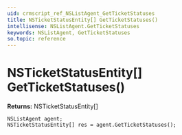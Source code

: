 ```yaml
---
uid: crmscript_ref_NSListAgent_GetTicketStatuses
title: NSTicketStatusEntity[] GetTicketStatuses()
intellisense: NSListAgent.GetTicketStatuses
keywords: NSListAgent, GetTicketStatuses
so.topic: reference
---
```


# NSTicketStatusEntity[] GetTicketStatuses()

**Returns:** NSTicketStatusEntity[]

```crmscript
NSListAgent agent;
NSTicketStatusEntity[] res = agent.GetTicketStatuses();
```
